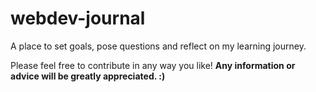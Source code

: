 # webdev-journal
A place to set goals, pose questions and reflect on my learning journey.

Please feel free to contribute in any way you like! **Any information or advice will be greatly appreciated. :)**
